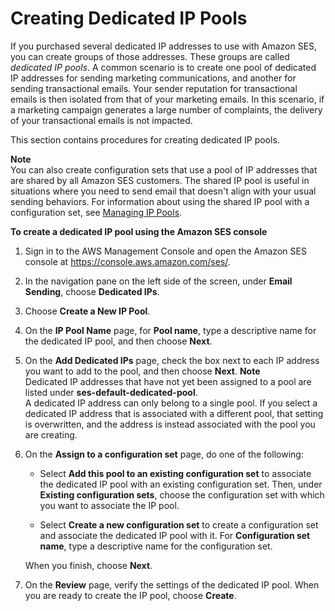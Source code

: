 # Creating Dedicated IP Pools<a name="dedicated-ip-pools"></a>

If you purchased several dedicated IP addresses to use with Amazon SES, you can create groups of those addresses\. These groups are called *dedicated IP pools*\. A common scenario is to create one pool of dedicated IP addresses for sending marketing communications, and another for sending transactional emails\. Your sender reputation for transactional emails is then isolated from that of your marketing emails\. In this scenario, if a marketing campaign generates a large number of complaints, the delivery of your transactional emails is not impacted\. 

This section contains procedures for creating dedicated IP pools\.

**Note**  
You can also create configuration sets that use a pool of IP addresses that are shared by all Amazon SES customers\. The shared IP pool is useful in situations where you need to send email that doesn't align with your usual sending behaviors\. For information about using the shared IP pool with a configuration set, see [Managing IP Pools](managing-ip-pools.md)\.

**To create a dedicated IP pool using the Amazon SES console**

1. Sign in to the AWS Management Console and open the Amazon SES console at [https://console\.aws\.amazon\.com/ses/](https://console.aws.amazon.com/ses/)\.

1. In the navigation pane on the left side of the screen, under **Email Sending**, choose **Dedicated IPs**\.

1. Choose **Create a New IP Pool**\.

1. On the **IP Pool Name** page, for **Pool name**, type a descriptive name for the dedicated IP pool, and then choose **Next**\.

1. On the **Add Dedicated IPs** page, check the box next to each IP address you want to add to the pool, and then choose **Next**\.
**Note**  
Dedicated IP addresses that have not yet been assigned to a pool are listed under **ses\-default\-dedicated\-pool**\.  
A dedicated IP address can only belong to a single pool\. If you select a dedicated IP address that is associated with a different pool, that setting is overwritten, and the address is instead associated with the pool you are creating\.

1. On the **Assign to a configuration set** page, do one of the following:

   + Select **Add this pool to an existing configuration set** to associate the dedicated IP pool with an existing configuration set\. Then, under **Existing configuration sets**, choose the configuration set with which you want to associate the IP pool\.

   + Select **Create a new configuration set** to create a configuration set and associate the dedicated IP pool with it\. For **Configuration set name**, type a descriptive name for the configuration set\.

   When you finish, choose **Next**\.

1. On the **Review** page, verify the settings of the dedicated IP pool\. When you are ready to create the IP pool, choose **Create**\.